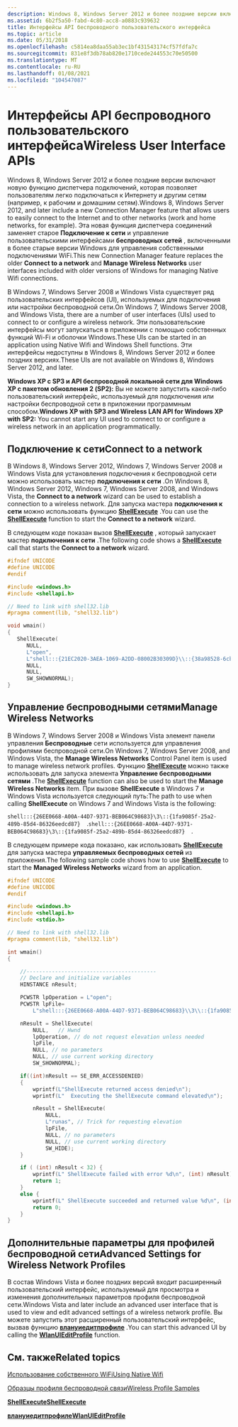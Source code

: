 ```yaml
---
description: Windows 8, Windows Server 2012 и более поздние версии включают новую функцию диспетчера подключений, которая позволяет пользователям легко подключаться к Интернету и другим сетям (например, к рабочим и домашним сетям).
ms.assetid: 6b2f5a50-fabd-4c80-acc8-a0883c939632
title: Интерфейсы API беспроводного пользовательского интерфейса
ms.topic: article
ms.date: 05/31/2018
ms.openlocfilehash: c5814ea8daa55ab3ec1bf431543174cf57fdfa7c
ms.sourcegitcommit: 831e8f3db78ab820e1710cede244553c70e50500
ms.translationtype: MT
ms.contentlocale: ru-RU
ms.lasthandoff: 01/08/2021
ms.locfileid: "104547087"
---
```

# <a name="wireless-user-interface-apis"></a><span data-ttu-id="2dfbd-103">Интерфейсы API беспроводного пользовательского интерфейса</span><span class="sxs-lookup"><span data-stu-id="2dfbd-103">Wireless User Interface APIs</span></span>

<span data-ttu-id="2dfbd-104">Windows 8, Windows Server 2012 и более поздние версии включают новую функцию диспетчера подключений, которая позволяет пользователям легко подключаться к Интернету и другим сетям (например, к рабочим и домашним сетям).</span><span class="sxs-lookup"><span data-stu-id="2dfbd-104">Windows 8, Windows Server 2012, and later include a new Connection Manager feature that allows users to easily connect to the Internet and to other networks (work and home networks, for example).</span></span> <span data-ttu-id="2dfbd-105">Эта новая функция диспетчера соединений заменяет старое **Подключение к сети** и управление пользовательскими интерфейсами **беспроводных сетей** , включенными в более старые версии Windows для управления собственными подключениями WiFi.</span><span class="sxs-lookup"><span data-stu-id="2dfbd-105">This new Connection Manager feature replaces the older **Connect to a network** and **Manage Wireless Networks** user interfaces included with older versions of Windows for managing Native Wifi connections.</span></span>

<span data-ttu-id="2dfbd-106">В Windows 7, Windows Server 2008 и Windows Vista существует ряд пользовательских интерфейсов (UI), используемых для подключения или настройки беспроводной сети.</span><span class="sxs-lookup"><span data-stu-id="2dfbd-106">On Windows 7, Windows Server 2008, and Windows Vista, there are a number of user interfaces (UIs) used to connect to or configure a wireless network.</span></span> <span data-ttu-id="2dfbd-107">Эти пользовательские интерфейсы могут запускаться в приложении с помощью собственных функций Wi-Fi и оболочки Windows.</span><span class="sxs-lookup"><span data-stu-id="2dfbd-107">These UIs can be started in an application using Native Wifi and Windows Shell functions.</span></span> <span data-ttu-id="2dfbd-108">Эти интерфейсы недоступны в Windows 8, Windows Server 2012 и более поздних версиях.</span><span class="sxs-lookup"><span data-stu-id="2dfbd-108">These UIs are not available on Windows 8, Windows Server 2012, and later.</span></span>

<span data-ttu-id="2dfbd-109">**Windows XP с SP3 и API беспроводной локальной сети для Windows XP с пакетом обновления 2 (SP2):** Вы не можете запустить какой-либо пользовательский интерфейс, используемый для подключения или настройки беспроводной сети в приложении программным способом.</span><span class="sxs-lookup"><span data-stu-id="2dfbd-109">**Windows XP with SP3 and Wireless LAN API for Windows XP with SP2:** You cannot start any UI used to connect to or configure a wireless network in an application programmatically.</span></span>

## <a name="connect-to-a-network"></a><span data-ttu-id="2dfbd-110">Подключение к сети</span><span class="sxs-lookup"><span data-stu-id="2dfbd-110">Connect to a network</span></span>

<span data-ttu-id="2dfbd-111">В Windows 8, Windows Server 2012, Windows 7, Windows Server 2008 и Windows Vista для установления подключения к беспроводной сети можно использовать мастер **подключения к сети** .</span><span class="sxs-lookup"><span data-stu-id="2dfbd-111">On Windows 8, Windows Server 2012, Windows 7, Windows Server 2008, and Windows Vista, the **Connect to a network** wizard can be used to establish a connection to a wireless network.</span></span> <span data-ttu-id="2dfbd-112">Для запуска мастера **подключения к сети** можно использовать функцию [**ShellExecute**](/windows/win32/api/shellapi/nf-shellapi-shellexecutea) .</span><span class="sxs-lookup"><span data-stu-id="2dfbd-112">You can use the [**ShellExecute**](/windows/win32/api/shellapi/nf-shellapi-shellexecutea) function to start the **Connect to a network** wizard.</span></span>

<span data-ttu-id="2dfbd-113">В следующем коде показан вызов [**ShellExecute**](/windows/win32/api/shellapi/nf-shellapi-shellexecutea) , который запускает мастер **подключения к сети** .</span><span class="sxs-lookup"><span data-stu-id="2dfbd-113">The following code shows a [**ShellExecute**](/windows/win32/api/shellapi/nf-shellapi-shellexecutea) call that starts the **Connect to a network** wizard.</span></span>


```C++
#ifndef UNICODE
#define UNICODE
#endif

#include <windows.h>
#include <shellapi.h>

// Need to link with shell32.lib
#pragma comment(lib, "shell32.lib")

void wmain()
{
   ShellExecute(
      NULL, 
      L"open", 
      L"shell:::{21EC2020-3AEA-1069-A2DD-08002B30309D}\\::{38a98528-6cbf-4ca9-8dc0-b1e1d10f7b1b}",
      NULL,
      NULL,
      SW_SHOWNORMAL);
}
```



## <a name="manage-wireless-networks"></a><span data-ttu-id="2dfbd-114">**Управление беспроводными сетями**</span><span class="sxs-lookup"><span data-stu-id="2dfbd-114">**Manage Wireless Networks**</span></span>

<span data-ttu-id="2dfbd-115">В Windows 7, Windows Server 2008 и Windows Vista элемент панели управления **Беспроводные** сети используется для управления профилями беспроводной сети.</span><span class="sxs-lookup"><span data-stu-id="2dfbd-115">On Windows 7, Windows Server 2008, and Windows Vista, the **Manage Wireless Networks** Control Panel item is used to manage wireless network profiles.</span></span> <span data-ttu-id="2dfbd-116">Функцию [**ShellExecute**](/windows/win32/api/shellapi/nf-shellapi-shellexecutea) можно также использовать для запуска элемента **Управление беспроводными сетями** .</span><span class="sxs-lookup"><span data-stu-id="2dfbd-116">The [**ShellExecute**](/windows/win32/api/shellapi/nf-shellapi-shellexecutea) function can also be used to start the **Manage Wireless Networks** item.</span></span> <span data-ttu-id="2dfbd-117">При вызове **ShellExecute** в Windows 7 и Windows Vista используется следующий путь:</span><span class="sxs-lookup"><span data-stu-id="2dfbd-117">The path to use when calling **ShellExecute** on Windows 7 and Windows Vista is the following:</span></span>

<span data-ttu-id="2dfbd-118">`shell:::{26EE0668-A00A-44D7-9371-BEB064C98683}\3\::{1fa9085f-25a2-489b-85d4-86326eedcd87}  `.</span><span class="sxs-lookup"><span data-stu-id="2dfbd-118">`shell:::{26EE0668-A00A-44D7-9371-BEB064C98683}\3\::{1fa9085f-25a2-489b-85d4-86326eedcd87}  `.</span></span>

<span data-ttu-id="2dfbd-119">В следующем примере кода показано, как использовать [**ShellExecute**](/windows/win32/api/shellapi/nf-shellapi-shellexecutea) для запуска мастера **управляемых беспроводных сетей** из приложения.</span><span class="sxs-lookup"><span data-stu-id="2dfbd-119">The following sample code shows how to use [**ShellExecute**](/windows/win32/api/shellapi/nf-shellapi-shellexecutea) to start the **Managed Wireless Networks** wizard from an application.</span></span>


```C++
#ifndef UNICODE
#define UNICODE
#endif

#include <windows.h>
#include <shellapi.h>
#include <stdio.h>

// Need to link with shell32.lib
#pragma comment(lib, "shell32.lib")

int wmain()
{

    //-----------------------------------------
    // Declare and initialize variables
    HINSTANCE nResult;

    PCWSTR lpOperation = L"open";    
    PCWSTR lpFile= 
        L"shell:::{26EE0668-A00A-44D7-9371-BEB064C98683}\\3\\::{1fa9085f-25a2-489b-85d4-86326eedcd87}";

    nResult = ShellExecute(
        NULL,   // Hwnd
        lpOperation, // do not request elevation unless needed
        lpFile,
        NULL, // no parameters 
        NULL, // use current working directory 
        SW_SHOWNORMAL);

    if((int)nResult == SE_ERR_ACCESSDENIED)
    {
        wprintf(L"ShellExecute returned access denied\n");
        wprintf(L"  Executing the ShellExecute command elevated\n"); 

        nResult = ShellExecute(
            NULL,
            L"runas", // Trick for requesting elevation
            lpFile,
            NULL, // no parameters 
            NULL, // use current working directory 
            SW_HIDE);
    }

    if ( (int) nResult < 32) {
        wprintf(L" ShellExecute failed with error %d\n", (int) nResult);
        return 1;
    }    
    else {    
        wprintf(L" ShellExecute succeeded and returned value %d\n", (int) nResult);
        return 0;
    }
}

```



## <a name="advanced-settings-for-wireless-network-profiles"></a><span data-ttu-id="2dfbd-120">Дополнительные параметры для профилей беспроводной сети</span><span class="sxs-lookup"><span data-stu-id="2dfbd-120">Advanced Settings for Wireless Network Profiles</span></span>

<span data-ttu-id="2dfbd-121">В состав Windows Vista и более поздних версий входит расширенный пользовательский интерфейс, используемый для просмотра и изменения дополнительных параметров профиля беспроводной сети.</span><span class="sxs-lookup"><span data-stu-id="2dfbd-121">Windows Vista and later include an advanced user interface that is used to view and edit advanced settings of a wireless network profile.</span></span> <span data-ttu-id="2dfbd-122">Вы можете запустить этот расширенный пользовательский интерфейс, вызвав функцию [**влануиедитпрофиле**](/windows/desktop/api/wlanapi/nf-wlanapi-wlanuieditprofile) .</span><span class="sxs-lookup"><span data-stu-id="2dfbd-122">You can start this advanced UI by calling the [**WlanUIEditProfile**](/windows/desktop/api/wlanapi/nf-wlanapi-wlanuieditprofile) function.</span></span>

## <a name="related-topics"></a><span data-ttu-id="2dfbd-123">См. также</span><span class="sxs-lookup"><span data-stu-id="2dfbd-123">Related topics</span></span>

<dl> <dt>

[<span data-ttu-id="2dfbd-124">Использование собственного WiFi</span><span class="sxs-lookup"><span data-stu-id="2dfbd-124">Using Native Wifi</span></span>](using-native-wifi.md)
</dt> <dt>

[<span data-ttu-id="2dfbd-125">Образцы профиля беспроводной связи</span><span class="sxs-lookup"><span data-stu-id="2dfbd-125">Wireless Profile Samples</span></span>](wireless-profile-samples.md)
</dt> <dt>

[<span data-ttu-id="2dfbd-126">**ShellExecute**</span><span class="sxs-lookup"><span data-stu-id="2dfbd-126">**ShellExecute**</span></span>](/windows/win32/api/shellapi/nf-shellapi-shellexecutea)
</dt> <dt>

[<span data-ttu-id="2dfbd-127">**влануиедитпрофиле**</span><span class="sxs-lookup"><span data-stu-id="2dfbd-127">**WlanUIEditProfile**</span></span>](/windows/desktop/api/wlanapi/nf-wlanapi-wlanuieditprofile)
</dt> </dl>

 

 
